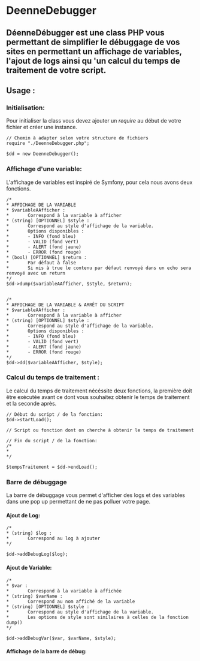 # DeenneDebugger
DéenneDébugger est une class PHP vous permettant de simplifier le débuggage de vos sites en permettant un affichage de variables, l'ajout de logs ainsi qu 'un calcul du temps de traitement de votre script.
-----

## Usage :

### Initialisation:
Pour initialiser la class vous devez ajouter un *require* au début de votre fichier et créer une instance.
~~~
// Chemin à adapter selon votre structure de fichiers
require "./DeenneDebugger.php";

$dd = new DeenneDebugger();
~~~

### Affichage d'une variable:
L'affichage de variables est inspiré de Symfony, pour cela nous avons deux fonctions.
~~~
/*
* AFFICHAGE DE LA VARIABLE
* $variableAAfficher :
*       Correspond à la variable à afficher
* (string) [OPTIONNEL] $style :
*       Correspond au style d'affichage de la variable.
*       Options disponibles :
*       - INFO (fond bleu)
*       - VALID (fond vert)
*       - ALERT (fond jaune)
*       - ERROR (fond rouge)
* (bool) [OPTIONNEL] $return :
*       Par défaut à false
*       Si mis à true le contenu par défaut renvoyé dans un echo sera renvoyé avec un return
*/
$dd->dump($variableAAfficher, $style, $return);


/*
* AFFICHAGE DE LA VARIABLE & ARRÊT DU SCRIPT
* $variableAAfficher :
*       Correspond à la variable à afficher
* (string) [OPTIONNEL] $style :
*       Correspond au style d'affichage de la variable.
*       Options disponibles :
*       - INFO (fond bleu)
*       - VALID (fond vert)
*       - ALERT (fond jaune)
*       - ERROR (fond rouge)
*/
$dd->dd($variableAAfficher, $style);
~~~

### Calcul du temps de traitement :
Le calcul du temps de traitement nécéssite deux fonctions, la première doit être exécutée avant ce dont vous souhaitez obtenir le temps de traitement et la seconde après.
~~~
// Début du script / de la fonction:
$dd->startLoad();

// Script ou fonction dont on cherche à obtenir le temps de traitement

// Fin du script / de la fonction:
/*
*
*/

$tempsTraitement = $dd->endLoad();
~~~

### Barre de débuggage
La barre de débuggage vous permet d'afficher des logs et des variables dans une pop up permettant de ne pas polluer votre page.

#### Ajout de Log:
~~~
/*
* (string) $log :
*       Correspond au log à ajouter
*/

$dd->addDebugLog($log);
~~~

#### Ajout de Variable:
~~~
/*
* $var :
*       Correspond à la variable à affichée
* (string) $varName :
*       Correspond au nom affiché de la variable
* (string) [OPTIONNEL] $style :
*       Correspond au style d'affichage de la variable. 
*       Les options de style sont similaires à celles de la fonction dump()
*/

$dd->addDebugVar($var, $varName, $style);
~~~

#### Affichage de la barre de débug:
~~~

~~~
